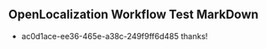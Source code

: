 ## OpenLocalization Workflow Test MarkDown
* ac0d1ace-ee36-465e-a38c-249f9ff6d485 thanks!

<!--HONumber=Aug16_HO1-->



